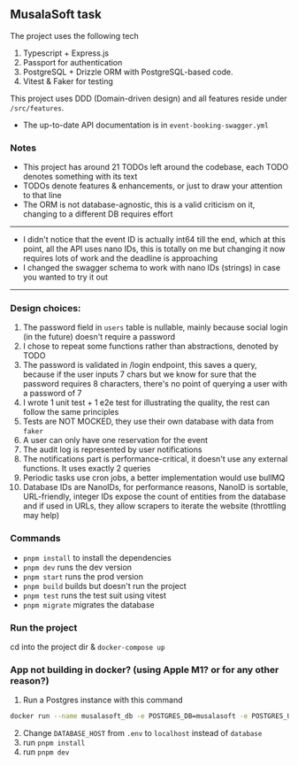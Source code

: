 ## MusalaSoft task

The project uses the following tech
1. Typescript + Express.js
2. Passport for authentication
3. PostgreSQL + Drizzle ORM with PostgreSQL-based code.
4. Vitest & Faker for testing

This project uses DDD (Domain-driven design) and all features reside under `/src/features`.

- The up-to-date API documentation is in `event-booking-swagger.yml` 

### Notes
- This project has around 21 TODOs left around the codebase, each TODO denotes something with its text
- TODOs denote features & enhancements, or just to draw your attention to that line
- The ORM is not database-agnostic, this is a valid criticism on it, changing to a different DB requires effort

---
- I didn't notice that the event ID is actually int64 till the end, which at this point, all the API uses nano IDs, this is totally on me but changing it now requires lots of work and the deadline is approaching
- I changed the swagger schema to work with nano IDs (strings) in case you wanted to try it out
---

### Design choices:
1. The password field in `users` table is nullable, mainly because social login (in the future) doesn't require a password
2. I chose to repeat some functions rather than abstractions, denoted by TODO
3. The password is validated in /login endpoint, this saves a query, because if the user inputs 7 chars but we know for sure that the password requires 8 characters, there's no point of querying a user with a password of 7
4. I wrote 1 unit test + 1 e2e test for illustrating the quality, the rest can follow the same principles
5. Tests are NOT MOCKED, they use their own database with data from `faker`
6. A user can only have one reservation for the event
7. The audit log is represented by user notifications
8. The notifications part is performance-critical, it doesn't use any external functions. It uses exactly 2 queries
9. Periodic tasks use cron jobs, a better implementation would use bullMQ
10. Database IDs are NanoIDs, for performance reasons, NanoID is sortable, URL-friendly, integer IDs expose the count of entities from the database and if used in URLs, they allow scrapers to iterate the website (throttling may help)

### Commands
- `pnpm install` to install the dependencies
- `pnpm dev` runs the dev version
- `pnpm start` runs the prod version
- `pnpm build` builds but doesn't run the project
- `pnpm test` runs the test suit using vitest
- `pnpm migrate` migrates the database

### Run the project
cd into the project dir & `docker-compose up`

### App not building in docker? (using Apple M1? or for any other reason?)
1. Run a Postgres instance with this command

```bash
docker run --name musalasoft_db -e POSTGRES_DB=musalasoft -e POSTGRES_USER=admin -e POSTGRES_PASSWORD=admin -d postgres
```

2. Change `DATABASE_HOST` from `.env` to `localhost` instead of `database`
3. run `pnpm install`
4. run `pnpm dev`

